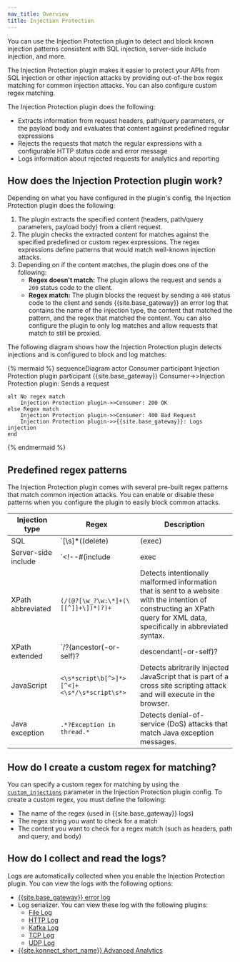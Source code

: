 ```yaml
---
nav_title: Overview
title: Injection Protection
---
```


You can use the Injection Protection plugin to detect and block known injection patterns consistent with SQL injection, server-side include injection, and more.

The Injection Protection plugin makes it easier to protect your APIs from SQL injection or other injection attacks by providing out-of-the box regex matching for common injection attacks. 
You can also configure custom regex matching.

The Injection Protection plugin does the following: 
* Extracts information from request headers, path/query parameters, or the payload body and evaluates that content against predefined regular expressions
* Rejects the requests that match the regular expressions with a configurable HTTP status code and error message
* Logs information about rejected requests for analytics and reporting

## How does the Injection Protection plugin work?

Depending on what you have configured in the plugin's config, the Injection Protection plugin does the following:

1. The plugin extracts the specified content (headers, path/query parameters, payload body) from a client request.
1. The plugin checks the extracted content for matches against the specified predefined or custom regex expressions. 
The regex expressions define patterns that would match well-known injection attacks.
1. Depending on if the content matches, the plugin does one of the following:
    * **Regex doesn't match:** The plugin allows the request and sends a `200` status code to the client.
    * **Regex match:** The plugin blocks the request by sending a `400` status code to the client and sends 
    {{site.base_gateway}} an error log that contains the name of the injection type, the content that matched the pattern, and the regex that matched the content. 
    You can also configure the plugin to only log matches and allow requests that match to still be proxied.

The following diagram shows how the Injection Protection plugin detects injections and is configured to block and log matches:

<!--vale off-->
{% mermaid %}
sequenceDiagram
    actor Consumer
    participant Injection Protection plugin
    participant {{site.base_gateway}}
    Consumer->>Injection Protection plugin: Sends a request

    alt No regex match
        Injection Protection plugin->>Consumer: 200 OK
    else Regex match
        Injection Protection plugin->>Consumer: 400 Bad Request
        Injection Protection plugin->>{{site.base_gateway}}: Logs injection 
    end
{% endmermaid %}
<!--vale on-->

## Predefined regex patterns

The Injection Protection plugin comes with several pre-built regex patterns that match common injection attacks. 
You can enable or disable these patterns when you configure the plugin to easily block common attacks.

| Injection type | Regex | Description |
|----------------|-------|-------------|
| SQL | `[\s]*((delete)|(exec)|(drop\s*table)|(insert)|(shutdown)|(update)|(\bor\b))` | Detects injection of a SQL query using the input data from the client to the application. |
| Server-side include | `<!--#(include|exec|echo|config|printenv)\s+.*` | Detects scripts injected in HTML pages. |
| XPath abbreviated | `(/(@?[\w_?\w:\*]+(\[[^]]+\])*)?)+` | Detects intentionally malformed information that is sent to a website with the intention of constructing an XPath query for XML data, specifically in abbreviated syntax. |
| XPath extended | `/?(ancestor(-or-self)?|descendant(-or-self)?|following(-sibling))` | Detects intentionally malformed information that is sent to a website with the intention of constructing an XPath query for XML data, specifically in the full syntax. |
| JavaScript | `<\s*script\b[^>]*>[^<]+<\s*/\s*script\s*>` | Detects abritrarily injected JavaScript that is part of a cross site scripting attack and will execute in the browser. 
| Java exception | `.*?Exception in thread.*` | Detects denial-of-service (DoS) attacks that match Java exception messages. |

## How do I create a custom regex for matching?

You can specify a custom regex for matching by using the [`custom_injections`](/hub/kong-inc/injection-protection/configuration/#config-custom_injections) parameter in the Injection Protection plugin config. 
To create a custom regex, you must define the following:

* The name of the regex (used in {{site.base_gateway}} logs)
* The regex string you want to check for a match
* The content you want to check for a regex match (such as headers, path and query, and body)

## How do I collect and read the logs?

Logs are automatically collected when you enable the Injection Protection plugin. You can view the logs with the following options:

* [{{site.base_gateway}} error log](/gateway/latest/production/logging/)
* Log serializer. You can view these log with the following plugins:
    * [File Log](/hub/kong-inc/file-log/)
    * [HTTP Log](/hub/kong-inc/http-log/)
    * [Kafka Log](/hub/kong-inc/kafka-log/)
    * [TCP Log](/hub/kong-inc/tcp-log/)
    * [UDP Log](/hub/kong-inc/udp-log/)
* [{{site.konnect_short_name}} Advanced Analytics](/konnect/analytics/) <!--though i'm not sure if they will do anything with them yet--> 